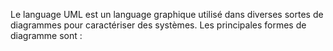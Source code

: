 Le language UML est un language graphique utilisé dans diverses sortes de diagrammes pour caractériser des systèmes. Les principales formes de diagramme sont :